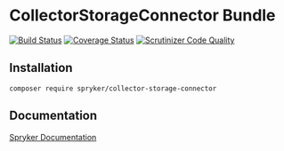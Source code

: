 # CollectorStorageConnector Bundle
[![Build Status](https://travis-ci.org/spryker/CollectorStorageConnector.svg)](https://travis-ci.org/spryker/CollectorStorageConnector)
[![Coverage Status](https://coveralls.io/repos/github/spryker/CollectorStorageConnector/badge.svg)](https://coveralls.io/github/spryker/CollectorStorageConnector)
[![Scrutinizer Code Quality](https://scrutinizer-ci.com/g/spryker/CollectorStorageConnector/badges/quality-score.png?b=master)](https://scrutinizer-ci.com/g/spryker/CollectorStorageConnector/?branch=master)

## Installation

```
composer require spryker/collector-storage-connector
```

## Documentation

[Spryker Documentation](https://spryker.github.io)
